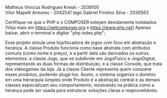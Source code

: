 Matheus Vinicius Rodrigues Kreski - 2038100  
Vitor Mapelli Antunes - 2042541
Iago Gabriel Firmino Silva - 2030563

Certifique-se que o PHP e o COMPOSER estejam devidamente instalados (Veja mais em https://getcomposer.org e https://www.php.net)
Apenas baixar, abrir o terminal e digitar "php index.php";

Esse projeto simula uma loja/locadora de jogos com foco em abstração e herança. A classe Produto funciona como base abstrata com atributos comuns (como nome e preço), e a partir dela são derivados os outros elementos: a classe Jogo, que se subdivide em JogoFisico e JogoDigital, representando as duas formas de distribuição, e a classe Console, que trata dos videogames da loja. Já a classe Cliente representa quem consome esses produtos, podendo alugá-los. Assim, o sistema organiza o domínio em uma hierarquia simples onde Produto é a abstração central e as demais classes especializam seu comportamento, mostrando na prática como a herança pode ser usada para estruturar soluções claras e reaproveitáveis.
